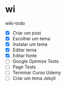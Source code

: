 # wi
wiki-todo

- [X] Criar um post 
- [X] Escolher um tema 
- [X] Instalar um tema 
- [X] Editar tema
- [X] Editar fonte
- [ ] Google Optmize Tests
- [ ] Page Tests
- [ ] Terminar Curso Udemy 
- [ ] Criar um tema Jekyll
